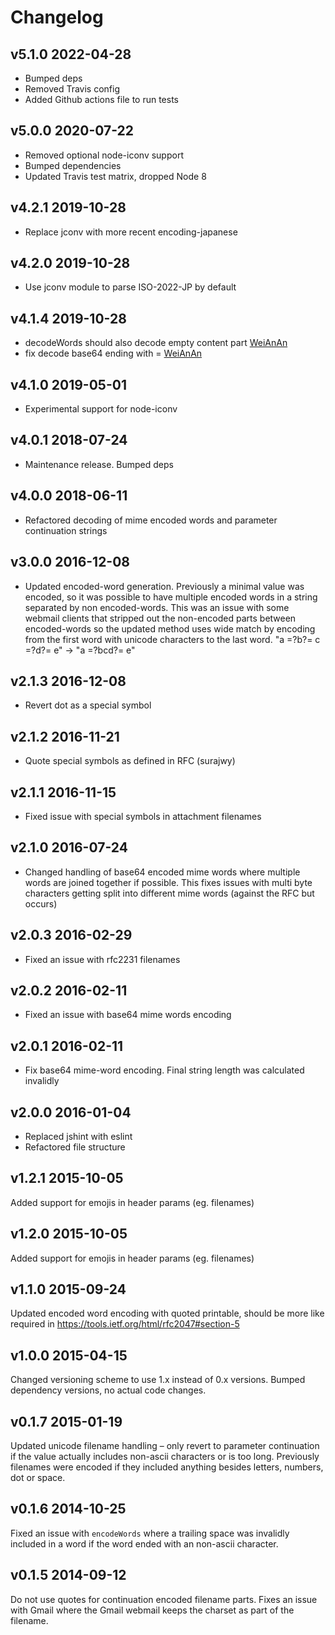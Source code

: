 # Changelog

## v5.1.0 2022-04-28

-   Bumped deps
-   Removed Travis config
-   Added Github actions file to run tests

## v5.0.0 2020-07-22

-   Removed optional node-iconv support
-   Bumped dependencies
-   Updated Travis test matrix, dropped Node 8

## v4.2.1 2019-10-28

-   Replace jconv with more recent encoding-japanese

## v4.2.0 2019-10-28

-   Use jconv module to parse ISO-2022-JP by default

## v4.1.4 2019-10-28

-   decodeWords should also decode empty content part [WeiAnAn](9bbcfd2)
-   fix decode base64 ending with = [WeiAnAn](6e656e2)

## v4.1.0 2019-05-01

-   Experimental support for node-iconv

## v4.0.1 2018-07-24

-   Maintenance release. Bumped deps

## v4.0.0 2018-06-11

-   Refactored decoding of mime encoded words and parameter continuation strings

## v3.0.0 2016-12-08

-   Updated encoded-word generation. Previously a minimal value was encoded, so it was possible to have multiple encoded words in a string separated by non encoded-words. This was an issue with some webmail clients that stripped out the non-encoded parts between encoded-words so the updated method uses wide match by encoding from the first word with unicode characters to the last word. "a =?b?= c =?d?= e" -> "a =?bcd?= e"

## v2.1.3 2016-12-08

-   Revert dot as a special symbol

## v2.1.2 2016-11-21

-   Quote special symbols as defined in RFC (surajwy)

## v2.1.1 2016-11-15

-   Fixed issue with special symbols in attachment filenames

## v2.1.0 2016-07-24

-   Changed handling of base64 encoded mime words where multiple words are joined together if possible. This fixes issues with multi byte characters getting split into different mime words (against the RFC but occurs)

## v2.0.3 2016-02-29

-   Fixed an issue with rfc2231 filenames

## v2.0.2 2016-02-11

-   Fixed an issue with base64 mime words encoding

## v2.0.1 2016-02-11

-   Fix base64 mime-word encoding. Final string length was calculated invalidly

## v2.0.0 2016-01-04

-   Replaced jshint with eslint
-   Refactored file structure

## v1.2.1 2015-10-05

Added support for emojis in header params (eg. filenames)

## v1.2.0 2015-10-05

Added support for emojis in header params (eg. filenames)

## v1.1.0 2015-09-24

Updated encoded word encoding with quoted printable, should be more like required in https://tools.ietf.org/html/rfc2047#section-5

## v1.0.0 2015-04-15

Changed versioning scheme to use 1.x instead of 0.x versions. Bumped dependency versions, no actual code changes.

## v0.1.7 2015-01-19

Updated unicode filename handling – only revert to parameter continuation if the value actually includes
non-ascii characters or is too long. Previously filenames were encoded if they included anything
besides letters, numbers, dot or space.

## v0.1.6 2014-10-25

Fixed an issue with `encodeWords` where a trailing space was invalidly included in a word if the word
ended with an non-ascii character.

## v0.1.5 2014-09-12

Do not use quotes for continuation encoded filename parts. Fixes an issue with Gmail where the Gmail webmail keeps the charset as part of the filename.

